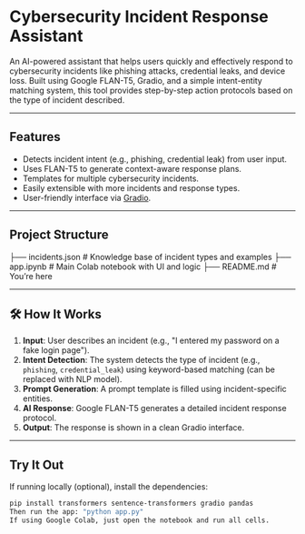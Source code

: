 #  Cybersecurity Incident Response Assistant

An AI-powered assistant that helps users quickly and effectively respond to cybersecurity incidents like phishing attacks, credential leaks, and device loss. Built using Google FLAN-T5, Gradio, and a simple intent-entity matching system, this tool provides step-by-step action protocols based on the type of incident described.

---

##  Features

-  Detects incident intent (e.g., phishing, credential leak) from user input.
-  Uses FLAN-T5 to generate context-aware response plans.
-  Templates for multiple cybersecurity incidents.
-  Easily extensible with more incidents and response types.
-  User-friendly interface via [Gradio](https://gradio.app).

---

## Project Structure

├── incidents.json # Knowledge base of incident types and examples
├── app.ipynb      # Main Colab notebook with UI and logic
├── README.md      # You’re here

---

## 🛠 How It Works

1. **Input**: User describes an incident (e.g., "I entered my password on a fake login page").
2. **Intent Detection**: The system detects the type of incident (e.g., `phishing`, `credential_leak`) using keyword-based matching (can be replaced with NLP model).
3. **Prompt Generation**: A prompt template is filled using incident-specific entities.
4. **AI Response**: Google FLAN-T5 generates a detailed incident response protocol.
5. **Output**: The response is shown in a clean Gradio interface.

---

##  Try It Out

If running locally (optional), install the dependencies:

```bash
pip install transformers sentence-transformers gradio pandas
Then run the app: "python app.py"
If using Google Colab, just open the notebook and run all cells.
